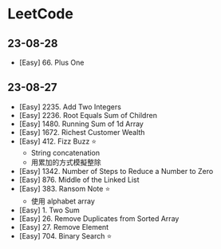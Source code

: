 # LeetCode

## 23-08-28

- [Easy] 66. Plus One

## 23-08-27

- [Easy] 2235. Add Two Integers
- [Easy] 2236. Root Equals Sum of Children
- [Easy] 1480. Running Sum of 1d Array
- [Easy] 1672. Richest Customer Wealth
- [Easy] 412. Fizz Buzz ⭐️
  - String concatenation
  - 用累加的方式模擬整除
- [Easy] 1342. Number of Steps to Reduce a Number to Zero
- [Easy] 876. Middle of the Linked List
- [Easy] 383. Ransom Note ⭐️
  - 使用 alphabet array
- [Easy] 1. Two Sum
- [Easy] 26. Remove Duplicates from Sorted Array
- [Easy] 27. Remove Element
- [Easy] 704. Binary Search ⭐️
